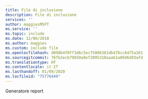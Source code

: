 ```yaml
---
title: File di inclusione
description: File di inclusione
services: ''
author: maggiesMSFT
ms.service: ''
ms.topic: include
ms.date: 12/06/2018
ms.author: maggies
ms.custom: include file
ms.openlocfilehash: d098b4f0ff3d6c5ecf5806381db478cc8475a161
ms.sourcegitcommit: 76fb3ecb79850a8ef2095310aaa61a89d6d93afd
ms.translationtype: HT
ms.contentlocale: it-IT
ms.lasthandoff: 01/09/2020
ms.locfileid: "75776449"
---
```

Generatore report